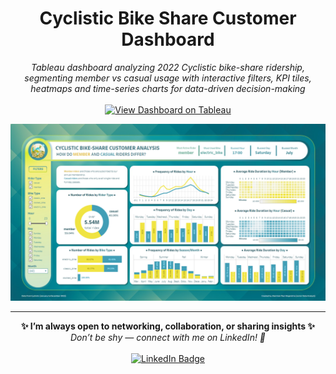 <h1 align="center">Cyclistic Bike Share Customer Dashboard</h1>

<p align="center">
  <i>Tableau dashboard analyzing 2022 Cyclistic bike-share ridership, segmenting member vs casual usage with interactive filters, KPI tiles, heatmaps and time-series charts for data-driven decision-making</i>
  <br><br>
  <a href="https://public.tableau.com/app/profile/jhermienpaul" target="_blank">
    <img src="https://img.shields.io/badge/VIEW%20DASHBOARD%20ON%20TABLEAU-blue?style=for-the-badge&logo=tableau" alt="View Dashboard on Tableau"/>
  </a>
</p>

<p align="center">
  <img src="./Dashboard Image.png" alt="Dashboard Image" style="max-width: 100%; height: auto;">
</p>

---

<p align="center">
  <b>✨ I’m always open to networking, collaboration, or sharing insights ✨</b><br>
  <i>Don’t be shy — connect with me on LinkedIn! 👋</i><br><br>
  <a href="https://www.linkedin.com/in/jhermienpaul/">
    <img src="https://img.shields.io/badge/LinkedIn-Let's%20Connect!-0077B5?style=for-the-badge&logo=linkedin&logoColor=white" alt="LinkedIn Badge"/>
  </a>
</p>
